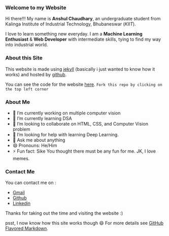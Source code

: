 ### Welcome to my Website


Hi there!!! My name is **Anshul Chaudhary**, an undergraduate student from Kalinga Institute of Industrial Technology, Bhubaneswar (_KIIT_).

I love to learn something new everyday. I am a **Machine Learning Enthusiast** & **Web Developer** with intermediate skills, tying to find my way into industrial world.

### About this Site

This website is made using [jekyll](https://jekyllrb.com/) (basically i just wanted to know how it works) and hosted by [github](https://github.com/).

You can see the code for the website [here](https://github.com/anshulchaudhary0677/hola). `Fork this repo by clicking on the top left corner`


### About Me
- 🔭 I’m currently working on multiple computer vision
- 🌱 I’m currently learning DSA
- 👯 I’m looking to collaborate on HTML, CSS, and Computer Vision problem
- 🤔 I’m looking for help with learning Deep Learning.
- 💬 Ask me about anything
- 😄 Pronouns: He/Him
- ⚡ Fun fact: Sike You thought there must be any fun for me. JK, I love memes.

### Contact Me
You can contact me on : 
- [Gmail](mailto:anshulchoudhary2001@gmail.com)
- [Github](https://github.com/anshulchaudhary0677)
- [Linkedin](https://www.linkedin.com/in/anshul-chaudhary-2001/)


Thanks for taking out the time and visiting the website :)

psst, I now know how this site works though :smile:
For more details see [GitHub Flavored Markdown](https://guides.github.com/features/mastering-markdown/).
